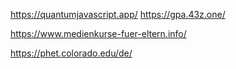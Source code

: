 
https://quantumjavascript.app/
https://gpa.43z.one/

https://www.medienkurse-fuer-eltern.info/

https://phet.colorado.edu/de/


